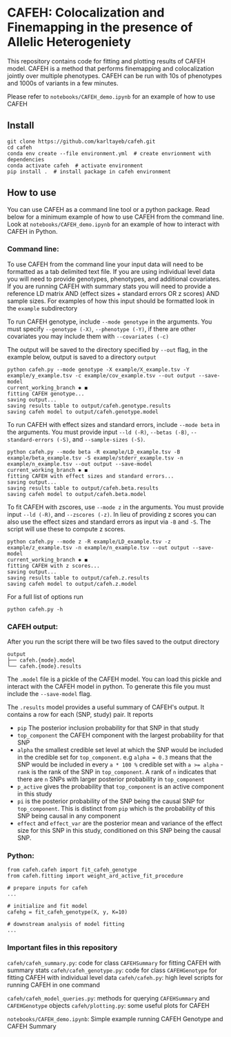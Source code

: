 # CAFEH: Colocalization and Finemapping in the presence of Allelic Heterogeniety

This repository contains code for fitting and plotting results of CAFEH model. CAFEH is a method that performs finemapping and colocalization jointly over multiple phenotypes. CAFEH can be run with 10s of phenotypes and 1000s of variants in a few minutes.

Please refer to `notebooks/CAFEH_demo.ipynb` for an example of how to use CAFEH

## Install

```
git clone https://github.com/karltayeb/cafeh.git
cd cafeh
conda env create --file environment.yml  # create envrionment with dependencies
conda activate cafeh  # activate environment
pip install .  # install package in cafeh environment
```

## How to use

You can use CAFEH as a command line tool or a python package. Read below for a minimum example of how to use CAFEH from the command line. Look at `notebooks/CAFEH_demo.ipynb` for an example of how to interact with CAFEH in Python.

### Command line:

To use CAFEH from the command line your input data will need to be formatted as a tab delimited text file. If you are using individual level data you will need to provide genotypes, phenotypes, and additional covariates. If you are running CAFEH with summary stats you will need to provide a reference LD matrix AND (effect sizes + standard errors OR z scores) AND sample sizes. For examples of how this input should be formatted look in the `example` subdirectory

To run CAFEH genotype, include `--mode genotype` in the arguments. You must specify `--genotype (-X)`, `--phenotype (-Y)`, if there are other covariates you may include them with `--covariates (-c)`

The output will be saved to the directory specified by `--out` flag, in the example below, output is saved to a directory `output`

```
python cafeh.py --mode genotype -X example/X_example.tsv -Y example/y_example.tsv -c example/cov_example.tsv --out output --save-model                                                                                          current_working_branch ✱ ◼
fitting CAFEH genotype...
saving output...
saving results table to output/cafeh.genotype.results
saving cafeh model to output/cafeh.genotype.model
```

To run CAFEH with effect sizes and standard errors, include `--mode beta` in the arguments. You must provide input `--ld (-R)`, `--betas (-B)`, `--standard-errors (-S)`, and `--sample-sizes (-S)`.

```
python cafeh.py --mode beta -R example/LD_example.tsv -B example/beta_example.tsv -S example/stderr_example.tsv -n example/n_example.tsv --out output --save-model                                                              current_working_branch ✱ ◼
fitting CAFEH with effect sizes and standard errors...
saving output...
saving results table to output/cafeh.beta.results
saving cafeh model to output/cafeh.beta.model
```

To fit CAFEH with zscores, use `--mode z` in the arguments. You must provide input `--ld (-R)`, and `--zscores (-z)`. In lieu of providing z scores you can also use the effect sizes and standard errors as input via `-B` and `-S`. The script will use these to compute z scores.


```
python cafeh.py --mode z -R example/LD_example.tsv -z example/z_example.tsv -n example/n_example.tsv --out output --save-model                                                                                                  current_working_branch ✱ ◼
fitting CAFEH with z scores...
saving output...
saving results table to output/cafeh.z.results
saving cafeh model to output/cafeh.z.model
```


For a full list of options run

```
python cafeh.py -h
```

### CAFEH output:

After you run the script there will be two files saved to the output directory

```
output
├── cafeh.{mode}.model
└── cafeh.{mode}.results
```

The `.model` file is a pickle of the CAFEH model. You can load this pickle and interact with the CAFEH model in python. To generate this file you must include the `--save-model` flag.

The `.results` model provides a useful summary of CAFEH's output. It contains a row for each (SNP, study) pair. It reports
- `pip` The posterior inclusion probability for that SNP in that study
- `top_component` the CAFEH component with the largest probability for that SNP
- `alpha` the smallest credible set level at which the SNP would be included in the credible set for `top_component`. e.g `alpha = 0.3` means that the SNP would be included in every `a * 100 %` credible set with `a >= alpha`
-`rank` is the rank of the SNP in `top_component`. A rank of `n` indicates that there are `n` SNPs with larger posterior probability in `top_component`
- `p_active` gives the probability that `top_component` is an active component in this study
- `pi` is the posterior probability of the SNP being the causal SNP for `top_component`. This is distinct from `pip` which is the probability of this SNP being causal in any component
- `effect` and `effect_var` are the posterior mean and variance of the effect size for this SNP in this study, conditioned on this SNP being the causal SNP.


### Python:
```
from cafeh.cafeh import fit_cafeh_genotype
from cafeh.fitting import weight_ard_active_fit_procedure

# prepare inputs for cafeh
...

# initialize and fit model
cafehg = fit_cafeh_genotype(X, y, K=10)

# downstream analysis of model fitting
...

```


### Important files in this repository

`cafeh/cafeh_summary.py`: code for class `CAFEHSummary` for fitting CAFEH with summary stats
`cafeh/cafeh_genotype.py`: code for class `CAFEHGenotype` for fitting CAFEH with individual level data
`cafeh/cafeh.py`: high level scripts for running CAFEH in one command

`cafeh/cafeh_model_queries.py`: methods for querying `CAFEHSummary` and `CAFEHGenotype` objects
`cafeh/plotting.py`: some useful plots for CAFEH

`notebooks/CAFEH_demo.ipynb`: Simple example running CAFEH Genotype and CAFEH Summary





